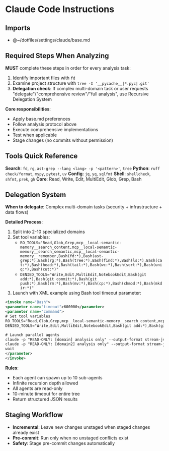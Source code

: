 # Claude Code Instructions

## Imports

- @~/dotfiles/settings/claude/base.md

## **Required Steps When Analyzing**

**MUST** complete these steps in order for every analysis task:

1. Identify important files with `fd`
2. Examine project structure with `tree -I '__pycache__|*.pyc|.git'`
3. **Delegation check**: If complex multi-domain task or user requests "delegate"/"comprehensive review"/"full analysis", use Recursive Delegation System

**Core responsibilities**:

- Apply base.md preferences
- Follow analysis protocol above
- Execute comprehensive implementations
- Test when applicable
- Stage changes (no commits without permission)

## **Tools Quick Reference**

**Search**: `fd`, `rg`, `ast-grep --lang <lang> -p '<pattern>'`, `tree`
**Python**: `ruff check/format`, `mypy`, `pytest`, `uv`
**Config**: `jq`, `yq`, `sqlfmt`
**Shell**: `shellcheck`, `shfmt`, `prek`, `gh`
**Core**: Read, Write, Edit, MultiEdit, Glob, Grep, Bash

## **Delegation System**

**When to delegate**: Complex multi-domain tasks (security + infrastructure + data flows)

**Detailed Process**:

1. Split into 2-10 specialized domains
2. Set tool variables:
   - `RO_TOOLS="Read,Glob,Grep,mcp__local-semantic-memory__search_content,mcp__local-semantic-memory__search_semantic,mcp__local-semantic-memory__remember,Bash(fd:*),Bash(ast-grep:*),Bash(rg:*),Bash(tree:*),Bash(find:*),Bash(ls:*),Bash(cat:*),Bash(head:*),Bash(tail:*),Bash(wc:*),Bash(sort:*),Bash(uniq:*),Bash(cut:*)"`
   - `DENIED_TOOLS="Write,Edit,MultiEdit,NotebookEdit,Bash(git add:*),Bash(git commit:*),Bash(git push:*),Bash(rm:*),Bash(mv:*),Bash(cp:*),Bash(chmod:*),Bash(mkdir:*)"`
3. Launch with XML example using Bash tool timeout parameter:

```xml
<invoke name="Bash">
<parameter name="timeout">600000</parameter>
<parameter name="command">
# Set tool variables
RO_TOOLS="Read,Glob,Grep,mcp__local-semantic-memory__search_content,mcp__local-semantic-memory__search_semantic,mcp__local-semantic-memory__remember,Bash(fd:*),Bash(ast-grep:*),Bash(rg:*),Bash(tree:*),Bash(find:*),Bash(ls:*),Bash(cat:*),Bash(head:*),Bash(tail:*),Bash(wc:*),Bash(sort:*),Bash(uniq:*),Bash(cut:*)"
DENIED_TOOLS="Write,Edit,MultiEdit,NotebookEdit,Bash(git add:*),Bash(git commit:*),Bash(git push:*),Bash(rm:*),Bash(mv:*),Bash(cp:*),Bash(chmod:*),Bash(mkdir:*)"

# Launch parallel agents
claude -p "READ-ONLY: [domain] analysis only" --output-format stream-json --allowedTools "$RO_TOOLS" --disallowedTools "$DENIED_TOOLS" &
claude -p "READ-ONLY: [domain2] analysis only" --output-format stream-json --allowedTools "$RO_TOOLS" --disallowedTools "$DENIED_TOOLS" &
wait
</parameter>
</invoke>
```

**Rules**:

- Each agent can spawn up to 10 sub-agents
- Infinite recursion depth allowed
- All agents are read-only
- 10-minute timeout for entire tree
- Return structured JSON results

## **Staging Workflow**

- **Incremental**: Leave new changes unstaged when staged changes already exist
- **Pre-commit**: Run only when no unstaged conflicts exist
- **Safety**: Stage pre-commit changes automatically
